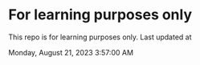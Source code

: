 # For learning purposes only
This repo is for learning purposes only.
Last updated at

Monday, August 21, 2023 3:57:00 AM

